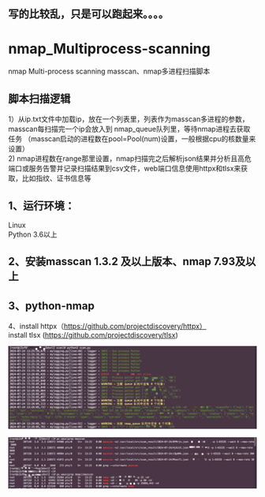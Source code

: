 ## 写的比较乱，只是可以跑起来。。。。<br>
# nmap_Multiprocess-scanning
nmap Multi-process scanning masscan、nmap多进程扫描脚本<br>
## 脚本扫描逻辑
  1）从ip.txt文件中加载ip，放在一个列表里，列表作为masscan多进程的参数，masscan每扫描完一个ip会放入到 nmap_queue队列里，等待nmap进程去获取任务 （masscan启动的进程数在pool=Pool(num)设置，一般根据cpu的核数量来设置）<br>
  2) nmap进程数在range那里设置，nmap扫描完之后解析json结果并分析且高危端口或服务告警并记录扫描结果到csv文件，web端口信息使用httpx和tlsx来获取，比如指纹、证书信息等<br>

## 1、运行环境：
  Linux<br>
  Python 3.6以上

## 2、安装masscan 1.3.2 及以上版本、nmap 7.93及以上

## 3、python-nmap

4、install httpx（https://github.com/projectdiscovery/httpx）<br>
   install tlsx (https://github.com/projectdiscovery/tlsx)<br>

![image](https://github.com/bigzeroo/nmap_Multiprocess-scanning/blob/main/scan.png)<br>

![image](https://github.com/bigzeroo/nmap_Multiprocess-scanning/blob/main/nmap_masscan.png)


   
  
